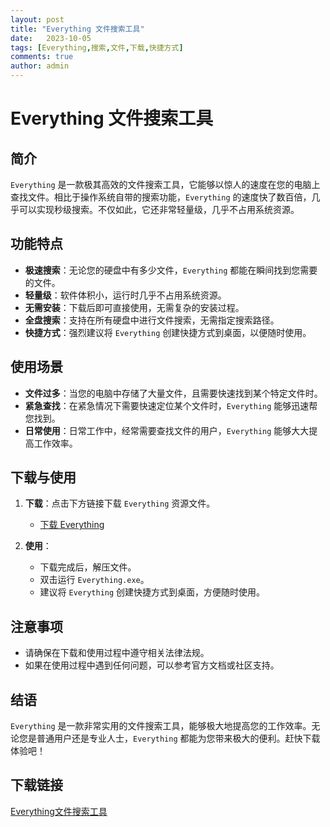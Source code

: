 ```yaml
---
layout: post
title: "Everything 文件搜索工具"
date:   2023-10-05
tags: [Everything,搜索,文件,下载,快捷方式]
comments: true
author: admin
---
```

# Everything 文件搜索工具

## 简介

`Everything` 是一款极其高效的文件搜索工具，它能够以惊人的速度在您的电脑上查找文件。相比于操作系统自带的搜索功能，`Everything` 的速度快了数百倍，几乎可以实现秒级搜索。不仅如此，它还非常轻量级，几乎不占用系统资源。

## 功能特点

- **极速搜索**：无论您的硬盘中有多少文件，`Everything` 都能在瞬间找到您需要的文件。
- **轻量级**：软件体积小，运行时几乎不占用系统资源。
- **无需安装**：下载后即可直接使用，无需复杂的安装过程。
- **全盘搜索**：支持在所有硬盘中进行文件搜索，无需指定搜索路径。
- **快捷方式**：强烈建议将 `Everything` 创建快捷方式到桌面，以便随时使用。

## 使用场景

- **文件过多**：当您的电脑中存储了大量文件，且需要快速找到某个特定文件时。
- **紧急查找**：在紧急情况下需要快速定位某个文件时，`Everything` 能够迅速帮您找到。
- **日常使用**：日常工作中，经常需要查找文件的用户，`Everything` 能够大大提高工作效率。

## 下载与使用

1. **下载**：点击下方链接下载 `Everything` 资源文件。
   - [下载 Everything](链接地址)

2. **使用**：
   - 下载完成后，解压文件。
   - 双击运行 `Everything.exe`。
   - 建议将 `Everything` 创建快捷方式到桌面，方便随时使用。

## 注意事项

- 请确保在下载和使用过程中遵守相关法律法规。
- 如果在使用过程中遇到任何问题，可以参考官方文档或社区支持。

## 结语

`Everything` 是一款非常实用的文件搜索工具，能够极大地提高您的工作效率。无论您是普通用户还是专业人士，`Everything` 都能为您带来极大的便利。赶快下载体验吧！

## 下载链接

[Everything文件搜索工具](https://pan.quark.cn/s/19b772c2d245)